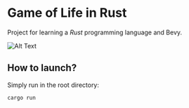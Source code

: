 # Game of Life in Rust
Project for learning a _Rust_ programming language and Bevy.

![Alt Text](https://drive.google.com/uc?export=view&id=1Sy-2j2KzfTIloOBqf9CH9SzoGb7vAseq)

## How to launch?
Simply run in the root directory:
```bash
cargo run
```
